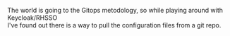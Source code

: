 The world is going to the Gitops metodology, so while playing around with Keycloak/RHSSO  
I've found out there is a way to pull the configuration files from a git repo.
